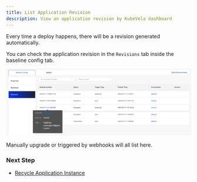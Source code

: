 ```yaml
---
title: List Application Revision
description: View an application revision by KubeVela dashboard
---
```


Every time a deploy happens, there will be a revision generated automatically.

You can check the application revision in the `Revisions` tab inside the baseline config tab.

![app-revision](../../../resources/app-revisions.jpg)

Manually upgrade or triggered by webhooks will all list here.

### Next Step

* [Recycle Application Instance](./recycle-environment)